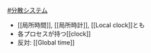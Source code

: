 [#分散システム](分散システム.md)
- [[局所時間]], [[局所時計]], [[Local clock]]とも
- 各プロセスが持つ[[clock]]
- 反対: [[Global time]]